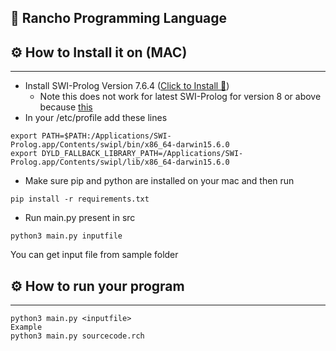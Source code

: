 ## 🎈 Rancho Programming Language

## ⚙  How to Install it on (MAC)
------------------

* Install SWI-Prolog Version 7.6.4 ([Click to Install 🚀](https://www.swi-prolog.org/download/stable/bin/SWI-Prolog-7.6.4.dmg)) 
	* Note this does not work for latest SWI-Prolog for version 8 or above because [this](https://github.com/yuce/pyswip/issues/17)
* In your /etc/profile add these lines 
```
export PATH=$PATH:/Applications/SWI-Prolog.app/Contents/swipl/bin/x86_64-darwin15.6.0
export DYLD_FALLBACK_LIBRARY_PATH=/Applications/SWI-Prolog.app/Contents/swipl/lib/x86_64-darwin15.6.0
``` 
* Make sure pip and python are installed on your mac and then run
```
pip install -r requirements.txt
```
* Run main.py present in src
``` 
python3 main.py inputfile
``` 
You can get input file from sample folder


## ⚙  How to run your program
------------------
``` 
python3 main.py <inputfile>
Example 
python3 main.py sourcecode.rch
``` 